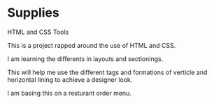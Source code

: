 # Supplies
HTML and CSS Tools

This is a project rapped around the use of HTML and CSS. 

I am learning the differents in layouts and sectionings. 

This will help me use the different tags and formations of verticle and horizontal lining to achieve a designer look. 

I am basing this on a resturant order menu. 

